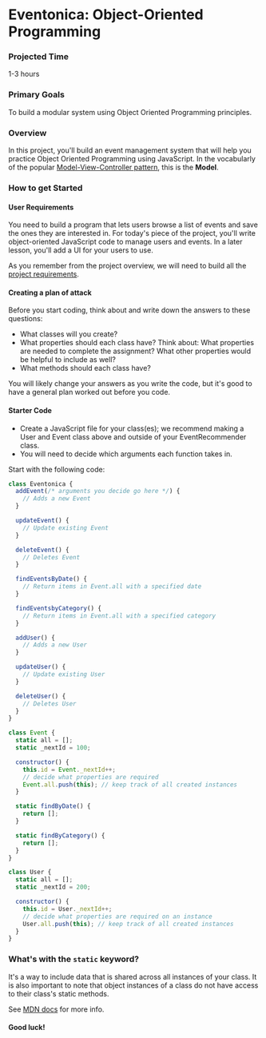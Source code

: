 # Eventonica: Object-Oriented Programming

### Projected Time

1-3 hours

### Primary Goals

To build a modular system using Object Oriented Programming principles.

### Overview

In this project, you'll build an event management system that will help you practice Object Oriented Programming using JavaScript. In the vocabularly of the popular [Model-View-Controller pattern](https://en.wikipedia.org/wiki/Model%E2%80%93view%E2%80%93controller), this is the **Model**.

### How to get Started

#### User Requirements

You need to build a program that lets users browse a list of events and save the ones they are interested in. For today's piece of the project, you'll write object-oriented JavaScript code to manage users and events. In a later lesson, you'll add a UI for your users to use.

As you remember from the project overview, we will need to build all the [project requirements](./README.md#project-requirements).

#### Creating a plan of attack

Before you start coding, think about and write down the answers to these questions:

- What classes will you create?
- What properties should each class have? Think about: What properties are needed to complete the assignment? What other properties would be helpful to include as well?
- What methods should each class have?

You will likely change your answers as you write the code, but it's good to have a general plan worked out before you code.

#### Starter Code

- Create a JavaScript file for your class(es); we recommend making a User and Event class above and outside of your EventRecommender class.
- You will need to decide which arguments each function takes in.

Start with the following code:

```javascript
class Eventonica {
  addEvent(/* arguments you decide go here */) {
    // Adds a new Event
  }

  updateEvent() {
    // Update existing Event
  }

  deleteEvent() {
    // Deletes Event
  }

  findEventsByDate() {
    // Return items in Event.all with a specified date
  }

  findEventsbyCategory() {
    // Return items in Event.all with a specified category
  }

  addUser() {
    // Adds a new User
  }

  updateUser() {
    // Update existing User
  }

  deleteUser() {
    // Deletes User
  }
}

class Event {
  static all = [];
  static _nextId = 100;

  constructor() {
    this.id = Event._nextId++;
    // decide what properties are required
    Event.all.push(this); // keep track of all created instances
  }

  static findByDate() {
    return [];
  }

  static findByCategory() {
    return [];
  }
}

class User {
  static all = [];
  static _nextId = 200;

  constructor() {
    this.id = User._nextId++;
    // decide what properties are required on an instance
    User.all.push(this); // keep track of all created instances
  }
}
```

### What's with the `static` keyword?

It's a way to include data that is shared across all instances of your class. It is also important to note that object instances of a class do not have access to their class's static methods.

See [MDN docs](https://developer.mozilla.org/en-US/docs/Web/JavaScript/Reference/Classes/static) for more info.

#### Good luck!
